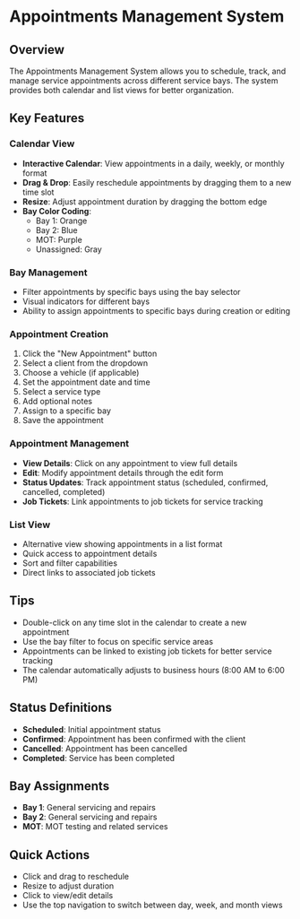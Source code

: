 
# Appointments Management System

## Overview
The Appointments Management System allows you to schedule, track, and manage service appointments across different service bays. The system provides both calendar and list views for better organization.

## Key Features

### Calendar View
- **Interactive Calendar**: View appointments in a daily, weekly, or monthly format
- **Drag & Drop**: Easily reschedule appointments by dragging them to a new time slot
- **Resize**: Adjust appointment duration by dragging the bottom edge
- **Bay Color Coding**:
  - Bay 1: Orange
  - Bay 2: Blue
  - MOT: Purple
  - Unassigned: Gray

### Bay Management
- Filter appointments by specific bays using the bay selector
- Visual indicators for different bays
- Ability to assign appointments to specific bays during creation or editing

### Appointment Creation
1. Click the "New Appointment" button
2. Select a client from the dropdown
3. Choose a vehicle (if applicable)
4. Set the appointment date and time
5. Select a service type
6. Add optional notes
7. Assign to a specific bay
8. Save the appointment

### Appointment Management
- **View Details**: Click on any appointment to view full details
- **Edit**: Modify appointment details through the edit form
- **Status Updates**: Track appointment status (scheduled, confirmed, cancelled, completed)
- **Job Tickets**: Link appointments to job tickets for service tracking

### List View
- Alternative view showing appointments in a list format
- Quick access to appointment details
- Sort and filter capabilities
- Direct links to associated job tickets

## Tips
- Double-click on any time slot in the calendar to create a new appointment
- Use the bay filter to focus on specific service areas
- Appointments can be linked to existing job tickets for better service tracking
- The calendar automatically adjusts to business hours (8:00 AM to 6:00 PM)

## Status Definitions
- **Scheduled**: Initial appointment status
- **Confirmed**: Appointment has been confirmed with the client
- **Cancelled**: Appointment has been cancelled
- **Completed**: Service has been completed

## Bay Assignments
- **Bay 1**: General servicing and repairs
- **Bay 2**: General servicing and repairs
- **MOT**: MOT testing and related services

## Quick Actions
- Click and drag to reschedule
- Resize to adjust duration
- Click to view/edit details
- Use the top navigation to switch between day, week, and month views

